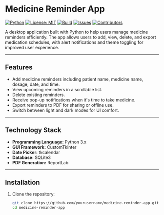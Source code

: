 # Medicine Reminder App

[![Python](https://img.shields.io/badge/Python-3.x-blue.svg)](https://www.python.org/)
[![License: MIT](https://img.shields.io/badge/License-MIT-green.svg)](LICENSE)
[![Build](https://img.shields.io/github/actions/workflow/status/yourusername/medicine-reminder-app/python-app.yml?branch=main)](https://github.com/yourusername/medicine-reminder-app/actions)
[![Issues](https://img.shields.io/github/issues/yourusername/medicine-reminder-app)](https://github.com/yourusername/medicine-reminder-app/issues)
[![Contributors](https://img.shields.io/github/contributors/yourusername/medicine-reminder-app)](https://github.com/yourusername/medicine-reminder-app/graphs/contributors)

A desktop application built with Python to help users manage medicine reminders efficiently. The app allows users to add, view, delete, and export medication schedules, with alert notifications and theme toggling for improved user experience.

---

## Features

- Add medicine reminders including patient name, medicine name, dosage, date, and time.
- View upcoming reminders in a scrollable list.
- Delete existing reminders.
- Receive pop-up notifications when it's time to take medicine.
- Export reminders to PDF for sharing or offline use.
- Switch between light and dark modes for UI comfort.

---

## Technology Stack

- **Programming Language:** Python 3.x  
- **GUI Framework:** CustomTkinter  
- **Date Picker:** tkcalendar  
- **Database:** SQLite3  
- **PDF Generation:** ReportLab  

---

## Installation

1. Clone the repository:

   ```bash
   git clone https://github.com/yourusername/medicine-reminder-app.git
   cd medicine-reminder-app
